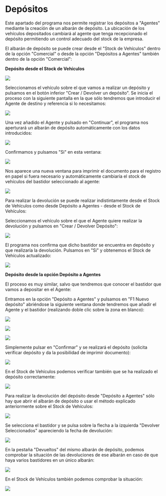 # Depósitos

Este apartado del programa nos permite registrar los depósitos a "Agentes" mediante la creación de un albarán de depósito. La ubicación de los vehículos depositados cambiará al agente que tenga recepcionado el depósito permitiendo un control adecuado del stock de la empresa.

El albarán de depósito se puede crear desde el "Stock de Vehículos" dentro de la opción "Comercial" o desde la opción "Depósitos a Agentes" también dentro de la opción "Comercial":

**Depósito desde el Stock de Vehículos**

![](../../.gitbook/assets/image%20%28492%29.png)

Seleccionamos el vehículo sobre el que vamos a realizar un depósito y pulsamos en el botón inferior "Crear / Devolver un depósito". Se inicia el proceso con la siguiente pantalla en la que sólo tendremos que introducir el Agente de destino y referencia si lo necesitamos:

![](../../.gitbook/assets/image%20%28412%29.png)

Una vez añadido el Agente y pulsado en "Continuar", el programa nos aperturará un albarán de depósito automáticamente con los datos introducidos:

![](../../.gitbook/assets/image%20%28256%29.png)

Confirmamos y pulsamos "Si" en esta ventana:

![](../../.gitbook/assets/image%20%28320%29.png)

Nos aparece una nueva ventana para imprimir el documento para el registro en papel si fuera necesario y automáticamente cambiaría el stock de vehículos del bastidor seleccionado al agente:

![](../../.gitbook/assets/image%20%28107%29.png)

Para realizar la devolución se puede realizar indistintamente desde el Stock de Vehículos como desde Depósito a Agentes - desde el Stock de Vehículos:

Seleccionamos el vehículo sobre el que el Agente quiere realizar la devolución y pulsamos en "Crear / Devolver Depósito":

![](../../.gitbook/assets/image%20%28259%29.png)

El programa nos confirma que dicho bastidor se encuentra en depósito y que realizaría la devolución. Pulsamos en "Si" y obtenemos el Stock de Vehículos actualizado:

![](../../.gitbook/assets/image%20%2849%29.png)

**Depósito desde la opción Depósito a Agentes**

El proceso es muy similar, salvo que tendremos que conocer el bastidor que vamos a depositar en el Agente:

Entramos en la opción "Depósito a Agentes" y pulsamos en "F1 Nuevo depósito" abriéndose la siguiente ventana donde tendremos que añadir el Agente y el bastidor \(realizando doble clic sobre la zona en blanco\):

![](../../.gitbook/assets/image%20%28261%29.png)

![](../../.gitbook/assets/image%20%28500%29.png)

![](../../.gitbook/assets/image%20%28403%29.png)

Simplemente pulsar en "Confirmar" y se realizará el depósito \(solicita verificar depósito y da la posibilidad de imprimir documento\):

![](../../.gitbook/assets/image%20%2838%29.png)

En el Stock de Vehículos podemos verificar también que se ha realizado el depósito correctamente:

![](../../.gitbook/assets/image%20%28481%29.png)

Para realizar la devolución del depósito desde "Depósito a Agentes" sólo hay que abrir el albarán de depósito o usar el método explicado anteriormente sobre el Stock de Vehículos:

![](../../.gitbook/assets/image%20%28274%29.png)

Se selecciona el bastidor y se pulsa sobre la flecha a la izquierda "Devolver Seleccionados" apareciendo la fecha de devolución:

![](../../.gitbook/assets/image%20%28293%29.png)

En la pestaña "Devueltos" del mismo albarán de depósito, podemos comprobar la situación de las devoluciones de ese albarán en caso de que haya varios bastidores en un único albarán:

![](../../.gitbook/assets/image%20%28181%29.png)

En el Stock de Vehículos también podemos comprobar la situación:

![](../../.gitbook/assets/image%20%2852%29.png)



